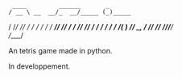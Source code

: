 
     ____         ______       _      
    / __ \ __  __/_  __/_____ (_)_____
   / /_/ // / / / / /  / ___// // ___/
  / ____// /_/ / / /  / /   / /(__  ) 
 /_/     \__, / /_/  /_/   /_//____/  
        /____/      

An tetris game made in python.

In developpement.
